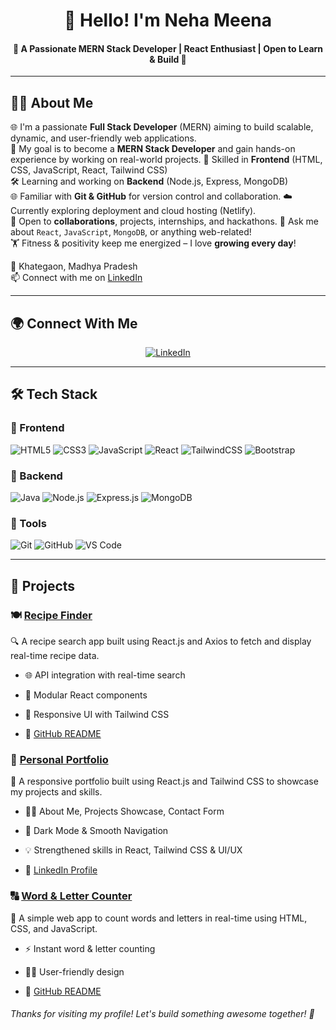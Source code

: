 <div align="center">
 
# 👋 Hello! I'm Neha Meena

 #### 🌟 A Passionate MERN Stack Developer | React Enthusiast | Open to Learn & Build 🚀
---
</div>

## 👩‍💻 About Me


🌐 I'm a passionate **Full Stack Developer** (MERN) aiming to build scalable, dynamic, and user-friendly web applications.  
🎯 My goal is to become a **MERN Stack Developer** and gain hands-on experience by working on real-world projects.
🔧 Skilled in **Frontend** (HTML, CSS, JavaScript, React, Tailwind CSS)  
🛠️ Learning and working on **Backend** (Node.js, Express, MongoDB)  
🌐 Familiar with **Git & GitHub** for version control and collaboration.
☁️ Currently exploring deployment and cloud hosting (Netlify).  
🤝 Open to **collaborations**, projects, internships, and hackathons.
💬 Ask me about `React`, `JavaScript`, `MongoDB`, or anything web-related!    
🏋️ Fitness & positivity keep me energized – I love **growing every day**!

📍 Khategaon, Madhya Pradesh  
📫 Connect with me on [LinkedIn](https://www.linkedin.com/in/contact-neha-meena)  


---
##  🌍 Connect With Me

<div align="center">

[![LinkedIn](https://img.shields.io/badge/-LinkedIn-blue?style=flat-square&logo=linkedin&logoColor=white)](https://www.linkedin.com/in/contact-neha-meena)  

</div>

---
## 🛠️ Tech Stack


### 🧩 Frontend
![HTML5](https://img.shields.io/badge/HTML5-E34F26?style=flat&logo=html5&logoColor=white)
![CSS3](https://img.shields.io/badge/CSS3-1572B6?style=flat&logo=css3&logoColor=white)
![JavaScript](https://img.shields.io/badge/JavaScript-F7DF1E?style=flat&logo=javascript&logoColor=black)
![React](https://img.shields.io/badge/React-20232A?style=flat&logo=react&logoColor=61DAFB)
![TailwindCSS](https://img.shields.io/badge/TailwindCSS-38B2AC?style=flat&logo=tailwind-css&logoColor=white)
![Bootstrap](https://img.shields.io/badge/Bootstrap-563D7C?style=flat&logo=bootstrap&logoColor=white)



### 🧰 Backend
![Java](https://img.shields.io/badge/Java-007396?style=flat&logo=java&logoColor=white)
![Node.js](https://img.shields.io/badge/Node.js-339933?style=flat&logo=nodedotjs&logoColor=white)
![Express.js](https://img.shields.io/badge/Express.js-000000?style=flat&logo=express&logoColor=white)
![MongoDB](https://img.shields.io/badge/MongoDB-47A248?style=flat&logo=mongodb&logoColor=white)

### 🧪 Tools
![Git](https://img.shields.io/badge/Git-F05032?style=flat&logo=git&logoColor=white)
![GitHub](https://img.shields.io/badge/GitHub-181717?style=flat&logo=github&logoColor=white)
![VS Code](https://img.shields.io/badge/VSCode-007ACC?style=flat&logo=visual-studio-code&logoColor=white)

---

## 🚀 Projects


### 🍽️ [Recipe Finder](https://bit.ly/Recipes_finder)

🔍 A recipe search app built using React.js and Axios to fetch and display real-time recipe data.

- 🌐 API integration with real-time search
   
- 🧩 Modular React components
  
- 🎨 Responsive UI with Tailwind CSS
    
- 📖 [GitHub README](https://bit.ly/Recipes_finder)




### 💼 [Personal Portfolio](https://bit.ly/Neha_Meena_Portfolio)

🌟 A responsive portfolio built using React.js and Tailwind CSS to showcase my projects and skills.

- 👩‍💻 About Me, Projects Showcase, Contact Form
  
- 🌙 Dark Mode & Smooth Navigation
  
- 💡 Strengthened skills in React, Tailwind CSS & UI/UX
    
- 🔗 [LinkedIn Profile](https://www.linkedin.com/in/contact-neha-meena)




### 🔠 [Word & Letter Counter](https://bit.ly/README-Word-Letter-Counter)

📝 A simple web app to count words and letters in real-time using HTML, CSS, and JavaScript.

- ⚡ Instant word & letter counting
  
- 🧑‍💻 User-friendly design
  
- 📖 [GitHub README](https://bit.ly/README-Word-Letter-Counter)








 
######  Thanks for visiting my profile! Let's build something awesome together! 💫


